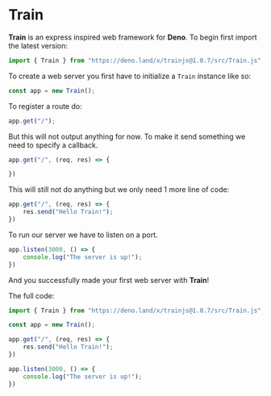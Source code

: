 # Train

**Train** is an express inspired web framework for **Deno**. To begin first import the latest version: 
```js
import { Train } from "https://deno.land/x/trainjs@1.0.7/src/Train.js";
```
To create a web server you first have to initialize a `Train` instance like so:
```js
const app = new Train();
```
To register a route do:
```js
app.get("/");
```
But this will not output anything for now. To make it send something we need to specify a callback.
```js
app.get("/", (req, res) => {

})
```
This will still not do anything but we only need 1 more line of code:
```js
app.get("/", (req, res) => {
    res.send("Hello Train!");
})
```
To run our server we have to listen on a port.
```js
app.listen(3000, () => {
    console.log("The server is up!");
})
```
And you successfully made your first web server with **Train**!

The full code: 
```js
import { Train } from "https://deno.land/x/trainjs@1.0.7/src/Train.js";

const app = new Train();

app.get("/", (req, res) => {
    res.send("Hello Train!");
})

app.listen(3000, () => {
    console.log("The server is up!");
})
```